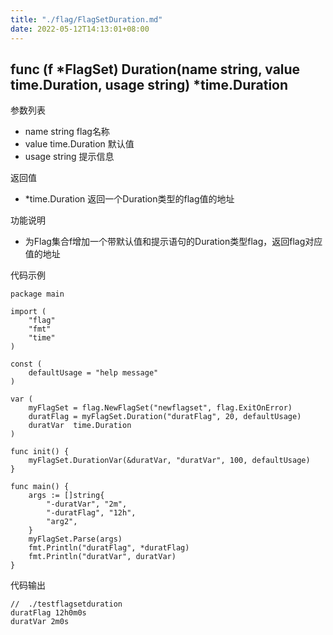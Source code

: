 ```yaml
---
title: "./flag/FlagSetDuration.md"
date: 2022-05-12T14:13:01+08:00
---
```

## func (f *FlagSet) Duration(name string, value time.Duration, usage string) *time.Duration

参数列表
- name string flag名称
- value time.Duration 默认值
- usage string 提示信息 

返回值
- *time.Duration 返回一个Duration类型的flag值的地址

功能说明
- 为Flag集合f增加一个带默认值和提示语句的Duration类型flag，返回flag对应值的地址

代码示例
        
    package main
    
    import (
    	"flag"
    	"fmt"
    	"time"
    )
    
    const (
    	defaultUsage = "help message"
    )
    
    var (
    	myFlagSet = flag.NewFlagSet("newflagset", flag.ExitOnError)
    	duratFlag = myFlagSet.Duration("duratFlag", 20, defaultUsage)
    	duratVar  time.Duration
    )
    
    func init() {
    	myFlagSet.DurationVar(&duratVar, "duratVar", 100, defaultUsage)
    }
    
    func main() {
    	args := []string{
    		"-duratVar", "2m",
    		"-duratFlag", "12h",
    		"arg2",
    	}
    	myFlagSet.Parse(args)
    	fmt.Println("duratFlag", *duratFlag)
    	fmt.Println("duratVar", duratVar)
    }

代码输出
    
    //  ./testflagsetduration 
    duratFlag 12h0m0s
    duratVar 2m0s

